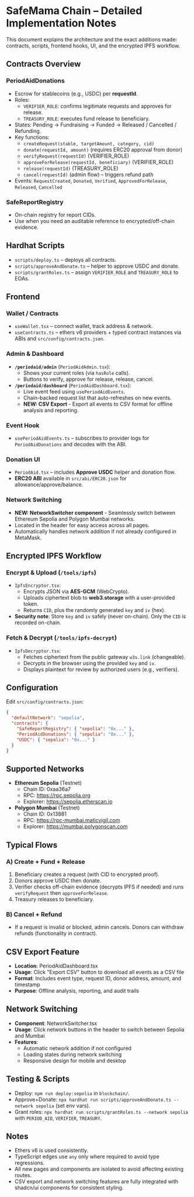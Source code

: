 # SafeMama Chain – Detailed Implementation Notes

This document explains the architecture and the exact additions made: contracts, scripts, frontend hooks, UI, and the encrypted IPFS workflow.

## Contracts Overview

### PeriodAidDonations
- Escrow for stablecoins (e.g., USDC) per **requestId**.
- Roles:
  - `VERIFIER_ROLE`: confirms legitimate requests and approves for release.
  - `TREASURY_ROLE`: executes fund release to beneficiary.
- States: Pending → Fundraising → Funded → Released / Cancelled / Refunding.
- Key functions:
  - `createRequest(stable, targetAmount, category, cid)`
  - `donate(requestId, amount)` (requires ERC20 approval from donor)
  - `verifyRequest(requestId)` (VERIFIER_ROLE)
  - `approveForRelease(requestId, beneficiary)` (VERIFIER_ROLE)
  - `release(requestId)` (TREASURY_ROLE)
  - `cancel(requestId)` (admin flow) – triggers refund path
- Events: `RequestCreated`, `Donated`, `Verified`, `ApprovedForRelease`, `Released`, `Cancelled`

### SafeReportRegistry
- On-chain registry for report CIDs.
- Use when you need an auditable reference to encrypted/off-chain evidence.

## Hardhat Scripts
- `scripts/deploy.ts` – deploys all contracts.
- `scripts/approveAndDonate.ts` – helper to approve USDC and donate.
- `scripts/grantRoles.ts` – assign `VERIFIER_ROLE` and `TREASURY_ROLE` to EOAs.

## Frontend

### Wallet / Contracts
- `useWallet.tsx` – connect wallet, track address & network.
- `useContracts.ts` – ethers v6 providers + typed contract instances via ABIs and `src/config/contracts.json`.

### Admin & Dashboard
- **`/periodaid/admin`** (`PeriodAidAdmin.tsx`):
  - Shows your current roles (via `hasRole` calls).
  - Buttons to verify, approve for release, release, cancel.
- **`/periodaid/dashboard`** (`PeriodAidDashboard.tsx`):
  - Live event feed using `usePeriodAidEvents`.
  - Chain-backed request list that auto-refreshes on new events.
  - **NEW: CSV Export** - Export all events to CSV format for offline analysis and reporting.

### Event Hook
- `usePeriodAidEvents.ts` – subscribes to provider logs for `PeriodAidDonations` and decodes with the ABI.

### Donation UI
- `PeriodAid.tsx` – includes **Approve USDC** helper and donation flow.
- **ERC20 ABI** available in `src/abi/ERC20.json` for allowance/approve/balance.

### Network Switching
- **NEW: NetworkSwitcher component** - Seamlessly switch between Ethereum Sepolia and Polygon Mumbai networks.
- Located in the header for easy access across all pages.
- Automatically handles network addition if not already configured in MetaMask.

## Encrypted IPFS Workflow

### Encrypt & Upload (`/tools/ipfs`)
- `IpfsEncryptor.tsx`:
  - Encrypts JSON via **AES-GCM** (WebCrypto).
  - Uploads ciphertext blob to **web3.storage** with a user-provided token.
  - Returns `CID`, plus the randomly generated `key` and `iv` (hex).
- **Security note**: Store `key` and `iv` safely (never on-chain). Only the `CID` is recorded on-chain.

### Fetch & Decrypt (`/tools/ipfs-decrypt`)
- `IpfsDecryptor.tsx`:
  - Fetches ciphertext from the public gateway `w3s.link` (changeable).
  - Decrypts in the browser using the provided `key` and `iv`.
  - Displays plaintext for review by authorized users (e.g., verifiers).

## Configuration

Edit `src/config/contracts.json`:
```json
{
  "defaultNetwork": "sepolia",
  "contracts": {
    "SafeReportRegistry": { "sepolia": "0x..." },
    "PeriodAidDonations": { "sepolia": "0x..." },
    "USDC": { "sepolia": "0x..." }
  }
}
```

## Supported Networks
- **Ethereum Sepolia** (Testnet)
  - Chain ID: 0xaa36a7
  - RPC: https://rpc.sepolia.org
  - Explorer: https://sepolia.etherscan.io
- **Polygon Mumbai** (Testnet)
  - Chain ID: 0x13881
  - RPC: https://rpc-mumbai.maticvigil.com
  - Explorer: https://mumbai.polygonscan.com

## Typical Flows

### A) Create + Fund + Release
1. Beneficiary creates a request (with CID to encrypted proof).
2. Donors approve USDC then donate.
3. Verifier checks off-chain evidence (decrypts IPFS if needed) and runs `verifyRequest` then `approveForRelease`.
4. Treasury releases to beneficiary.

### B) Cancel + Refund
- If a request is invalid or blocked, admin cancels. Donors can withdraw refunds (functionality in contract).

## CSV Export Feature
- **Location**: PeriodAidDashboard.tsx
- **Usage**: Click "Export CSV" button to download all events as a CSV file
- **Format**: Includes event type, request ID, donor address, amount, and timestamp
- **Purpose**: Offline analysis, reporting, and audit trails

## Network Switching
- **Component**: NetworkSwitcher.tsx
- **Usage**: Click network buttons in the header to switch between Sepolia and Mumbai
- **Features**:
  - Automatic network addition if not configured
  - Loading states during network switching
  - Responsive design for mobile and desktop

## Testing & Scripts
- Deploy: `npm run deploy:sepolia` in `blockchain/`.
- Approve+Donate: `npx hardhat run scripts/approveAndDonate.ts --network sepolia` (set env vars).
- Grant roles: `npx hardhat run scripts/grantRoles.ts --network sepolia` with `PERIOD_AID`, `VERIFIER`, `TREASURY`.

## Notes
- Ethers v6 is used consistently.
- TypeScript edges use `any` only where required to avoid type regressions.
- All new pages and components are isolated to avoid affecting existing routes.
- CSV export and network switching features are fully integrated with shadcn/ui components for consistent styling.